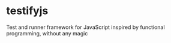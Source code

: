 # testifyjs
Test and runner framework for JavaScript inspired by functional programming, without any magic
